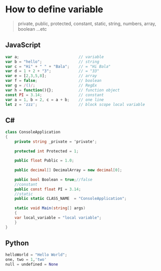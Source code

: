 # How to define variable

> private, public, protected, constant, static, string, numbers, array, boolean ...etc

## JavaScript 

```js
var a;                          // variable
var b = "hello";                // string
var c = "Hi" + " " + "Bala";    // = "Hi Bala"
var d = 1 + 2 + "3";            // = "33"
var e = [2,3,5,8];              // array
var f = false;                  // boolean
var g = /()/;                   // RegEx
var h = function(){};           // function object
const PI = 3.14;                // constant
var a = 1, b = 2, c = a + b;    // one line
let z = 'zzz';                  // block scope local variable
```

## C#

```csharp
class ConsoleApplication 
{
    private string _private = 'private';    
    
    protected int Protected = 1;
    
    public float Public = 1.0;
    
    public decimal[] DecimalArray = new decimal[0];
    
    public bool Boolean = true;//false
    //constant
    public const float PI = 3.14; 
    //static
    public static CLASS_NAME  = "ConsoleApplication"; 
    
    static void Main(string[] args)
    {    	
	var local_variable = "local variable";	
    }
}
```

## Python

```python
helloWorld = "Hello World";
one, two = 1,'two'
null = undefined = None
```
